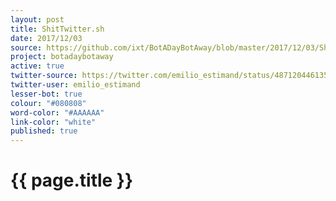 ```yaml
---
layout: post
title: ShitTwitter.sh
date: 2017/12/03
source: https://github.com/ixt/BotADayBotAway/blob/master/2017/12/03/ShitTwitter.sh
project: botadaybotaway
active: true
twitter-source: https://twitter.com/emilio_estimand/status/487120446135873536 
twitter-user: emilio_estimand
lesser-bot: true
colour: "#080808"
word-color: "#AAAAAA"
link-color: "white"
published: true
---
```

# {{ page.title }} 
